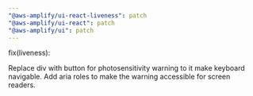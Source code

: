 ```yaml
---
"@aws-amplify/ui-react-liveness": patch
"@aws-amplify/ui-react": patch
"@aws-amplify/ui": patch
---
```


fix(liveness): 

Replace div with button for photosensitivity warning to it make keyboard navigable.
Add aria roles to make the warning accessible for screen readers.
